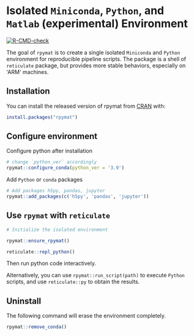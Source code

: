 
# Isolated `Miniconda`, `Python`, and `Matlab` (experimental) Environment

<!-- badges: start -->
[![R-CMD-check](https://github.com/dipterix/rpymat/workflows/R-CMD-check/badge.svg)](https://github.com/dipterix/rpymat/actions)
<!-- badges: end -->

The goal of `rpymat` is to create a single isolated `Miniconda` and `Python` environment for reproducible pipeline scripts. The package is a shell of `reticulate` package, but provides more stable behaviors, especially on 'ARM' machines.

## Installation

You can install the released version of rpymat from [CRAN](https://CRAN.R-project.org) with:

``` r
install.packages("rpymat")
```

## Configure environment

Configure python after installation

```r
# change `python_ver` accordingly
rpymat::configure_conda(python_ver = '3.9')
```

Add `Python` or `conda` packages

``` r
# Add packages h5py, pandas, jupyter
rpymat::add_packages(c('h5py', 'pandas', 'jupyter'))
```

## Use `rpymat` with `reticulate`

```r
# Initialize the isolated environment

rpymat::ensure_rpymat()

reticulate::repl_python()
```

Then run python code interactively. 


Alternatively, you can use `rpymat::run_script(path)` to 
execute `Python` scripts, and use `reticulate::py` to obtain
the results.



## Uninstall

The following command will erase the environment completely.

```r
rpymat::remove_conda()
```

